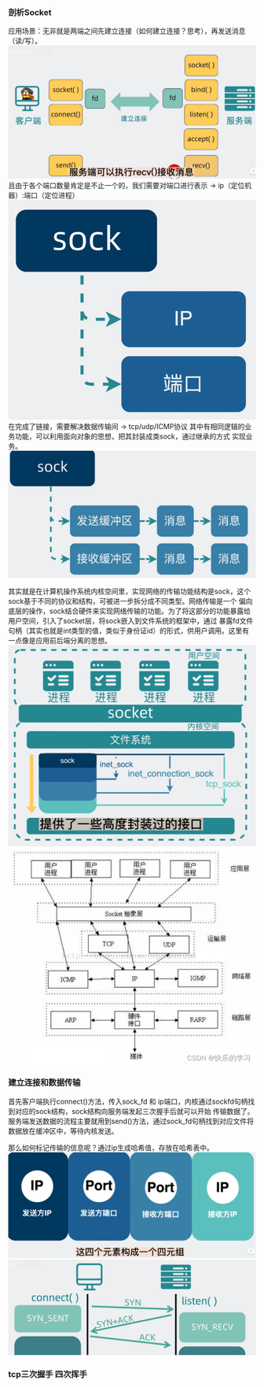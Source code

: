 ### 剖析Socket
应用场景：无非就是两端之间先建立连接（如何建立连接？思考），再发送消息（读/写）。
![img.png](img.png)
且由于各个端口数量肯定是不止一个的，我们需要对端口进行表示 -> ip（定位机器）:端口（定位进程）
![img_1.png](img_1.png)
在完成了链接，需要解决数据传输间 -> tcp/udp/ICMP协议 其中有相同逻辑的业务功能，可以利用面向对象的思想，把其封装成类sock，通过继承的方式
实现业务。
![img_2.png](img_2.png)

其实就是在计算机操作系统内核空间里，实现网络的传输功能结构是sock，这个sock基于不同的协议和结构，可被进一步拆分成不同类型。网络传输是一个
偏向底层的操作，sock结合硬件来实现网络传输的功能。为了将这部分的功能暴露给用户空间，引入了socket层，将sock嵌入到文件系统的框架中，通过
暴露fd文件句柄（其实也就是int类型的值，类似于身份证id）的形式，供用户调用。这里有一点像是应用前后端分离的思想。
![img_3.png](img_3.png)
![img_6.png](img_6.png)

### 建立连接和数据传输
首先客户端执行connect()方法，传入sock_fd 和 ip端口，内核通过sockfd句柄找到对应的sock结构，sock结构向服务端发起三次握手后就可以开始
传输数据了。服务端发送数据的流程主要就用到send()方法，通过sock_fd句柄找到对应文件将数据放在缓冲区中，等待内核发送。

那么如何标记传输的信息呢？通过ip生成哈希值，存放在哈希表中。
![img_5.png](img_5.png)
![img_4.png](img_4.png)
### tcp三次握手 四次挥手